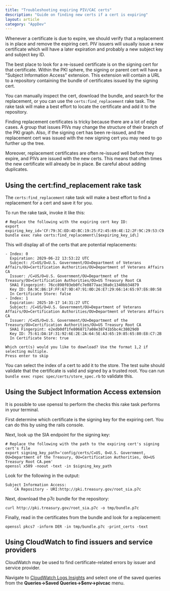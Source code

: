 ```yaml
---
title: "Troubleshooting expiring PIV/CAC certs"
description: "Guide on finding new certs if a cert is expiring"
layout: article
category: "AppDev"
---
```


Whenever a certificate is due to expire, we should verify that a replacement is
in place and remove the expiring cert.
PIV issuers will usually issue a new certificate which will have a later
expiration and probably a new subject key and subject key ID.

The best place to look for a re-issued certificate is on the signing cert for
that certificate.
Within the PKI sphere, the signing or parent cert will have a "Subject Information
Access" extension.
This extension will contain a URL to a repository containing the bundle of
certificates issued by the signing cert.

You can manually inspect the cert, download the bundle, and search for the
replacement, or you can use the `certs:find_replacement` rake task.
The rake task will make a best effort to locate the certificate and add it to
the repository.

Finding replacement certificates is tricky because there are a lot of edge
cases.
A group that issues PIVs may change the structure of their branch of the PKI graph.
Also, if the signing cert has been re-issued, and the replacement cert was issued
with the new signing cert you may need to go further up the tree.

Moreover, replacement certificates are often re-issued well before they expire,
and PIVs are issued with the new certs.
This means that often times the new certificate will already be in place.
Be careful about adding duplicates.

## Using the cert:find_replacement rake task

The `certs:find_replacement` rake task will make a best effort to find a
replacement for a cert and save it for you.

To run the rake task, invoke it like this:

```shell
# Replace the following with the expiring cert key ID:
export expiring_key_id='CF:79:3C:ED:4D:BC:19:25:F2:45:69:4E:12:2F:9C:29:53:C9:A7:46'
bundle exec rake certs:find_replacement\[$expiring_key_id\]
```

This will display all of the certs that are potential replacements:

```
- Index: 0
  Expiration: 2029-06-22 13:53:22 UTC
  Subject: /C=US/O=U.S. Government/OU=Department of Veterans Affairs/OU=Certification Authorities/OU=Department of Veterans Affairs CA
  Issuer: /C=US/O=U.S. Government/OU=Department of the Treasury/OU=Certification Authorities/OU=US Treasury Root CA
  SHA1 Fingerpint: 76cc898f03eb0fc7e0877aac30a0c1340bb34879
  Key ID: DA:9C:B6:1F:FF:67:9D:47:91:0D:26:E7:29:66:14:65:97:E6:80:58
  In Certificate Store: false
- Index: 1
  Expiration: 2025-10-17 14:31:27 UTC
  Subject: /C=US/O=U.S. Government/OU=Department of Veterans Affairs/OU=Certification Authorities/OU=Department of Veterans Affairs CA
  Issuer: /C=US/O=U.S. Government/OU=Department of the Treasury/OU=Certification Authorities/OU=US Treasury Root CA
  SHA1 Fingerpint: e2edb0df1fe8068717a08e38741b5bc4c38029d0
  Key ID: 75:61:DA:1F:31:92:6E:2E:2A:64:5E:A3:65:19:85:65:80:E8:C7:2B
  In Certificate Store: true

Which cert(s) would you like to download? Use the format 1,2 if selecting multiple.
Press enter to skip
```

You can select the index of a cert to add it to the store.
The test suite should validate that the certificate is valid and signed by a trusted root.
You can run `bundle exec rspec spec/certs/store_spec.rb` to validate this.

## Using the Subject Information Access extension

It is possible to use openssl to perform the checks this rake task performs in
your terminal.

First determine which certificate is the signing key for the expiring cert.
You can do this by using the rails console.

Next, look up the SIA endpoint for the signing key:

```shell
# Replace the following with the path to the expiring cert's signing cert's file
export signing_key_path='config/certs/C=US, O=U.S. Government, OU=Department of the Treasury, OU=Certification Authorities, OU=US Treasury Root CA.pem'
openssl x509 -noout -text -in $signing_key_path
```

Look for the following in the output:

```
Subject Information Access:
    CA Repository - URI:http://pki.treasury.gov/root_sia.p7c
```

Next, download the p7c bundle for the repository:

```shell
curl http://pki.treasury.gov/root_sia.p7c -o tmp/bundle.p7c
```

Finally, read in the certificates from the bundle and look for a replacement:

```shell
openssl pkcs7 -inform DER -in tmp/bundle.p7c -print_certs -text
```

## Using CloudWatch to find issuers and service providers

CloudWatch may be used to find certificate-related errors by issuer and service provider.

Navigate to
[CloudWatch Logs Insights](https://us-west-2.console.aws.amazon.com/cloudwatch/home?region=us-west-2#logsV2:logs-insights)
and select one of the saved queries from the **Queries->Saved Queries->$env->pivcac** menu.
